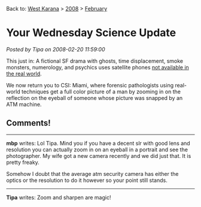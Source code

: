 Back to: [West Karana](/posts/westkarana.md) > [2008](/posts/2008/westkarana.md) > [February](./westkarana.md)
# Your Wednesday Science Update

*Posted by Tipa on 2008-02-20 11:59:00*

This just in: A fictional SF drama with ghosts, time displacement, smoke monsters, numerology, and psychics uses satellite phones [not available in the real world](http://www.livescience.com/technology/080220-lost-phones.html).

We now return you to CSI: Miami, where forensic pathologists using real-world techniques get a full color picture of a man by zooming in on the reflection on the eyeball of someone whose picture was snapped by an ATM machine.

## Comments!

---

**mbp** writes: Lol Tipa. Mind you if you have a decent slr with good lens and resolution you can actually zoom in on an eyeball in a portrait and see the photographer. My wife got a new camera recently and we did just that. It is pretty freaky.

Somehow I doubt that the average atm security camera has either the optics or the resolution to do it however so your point still stands.

---

**Tipa** writes: Zoom and sharpen are magic!

